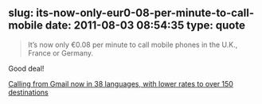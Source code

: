 slug: its-now-only-eur0-08-per-minute-to-call-mobile
date: 2011-08-03 08:54:35
type: quote
---

> It’s now only €0.08 per minute to call mobile phones in the U.K., France or Germany.

Good deal!

 [Calling from Gmail now in 38 languages, with lower rates to over 150 destinations](http://gmailblog.blogspot.com/2011/08/calling-from-gmail-now-in-38-languages.html)
